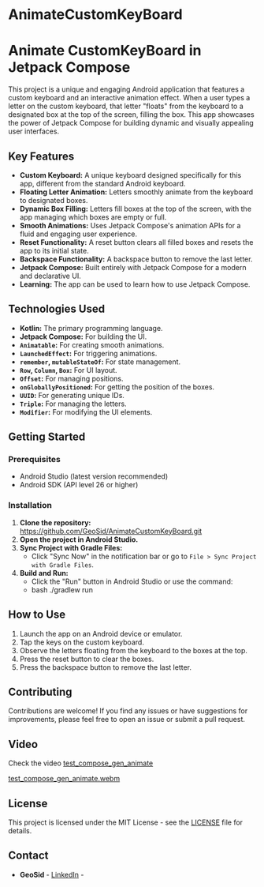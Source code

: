 # AnimateCustomKeyBoard

# Animate CustomKeyBoard in Jetpack Compose

This project is a unique and engaging Android application that features a custom keyboard and an interactive 
animation effect. When a user types a letter on the custom keyboard, that letter "floats" from the keyboard 
to a designated box at the top of the screen, filling the box. This app showcases the power of Jetpack Compose 
for building dynamic and visually appealing user interfaces.


## Key Features

*   **Custom Keyboard:** A unique keyboard designed specifically for this app, different from the standard Android keyboard.
*   **Floating Letter Animation:** Letters smoothly animate from the keyboard to designated boxes.
*   **Dynamic Box Filling:** Letters fill boxes at the top of the screen, with the app managing which boxes are empty or full.
*   **Smooth Animations:** Uses Jetpack Compose's animation APIs for a fluid and engaging user experience.
*   **Reset Functionality:** A reset button clears all filled boxes and resets the app to its initial state.
*   **Backspace Functionality:** A backspace button to remove the last letter.
*   **Jetpack Compose:** Built entirely with Jetpack Compose for a modern and declarative UI.
*   **Learning:** The app can be used to learn how to use Jetpack Compose.

## Technologies Used

*   **Kotlin:** The primary programming language.
*   **Jetpack Compose:** For building the UI.
*   **`Animatable`:** For creating smooth animations.
*   **`LaunchedEffect`:** For triggering animations.
*   **`remember`, `mutableStateOf`:** For state management.
*   **`Row`, `Column`, `Box`:** For UI layout.
*   **`Offset`:** For managing positions.
*   **`onGloballyPositioned`:** For getting the position of the boxes.
*   **`UUID`:** For generating unique IDs.
*   **`Triple`:** For managing the letters.
*   **`Modifier`:** For modifying the UI elements.

## Getting Started

### Prerequisites

*   Android Studio (latest version recommended)
*   Android SDK (API level 26 or higher)

### Installation

1.  **Clone the repository:** 
    https://github.com/GeoSid/AnimateCustomKeyBoard.git
2.  **Open the project in Android Studio.**
3.  **Sync Project with Gradle Files:**
    *   Click "Sync Now" in the notification bar or go to `File > Sync Project with Gradle Files`.
4.  **Build and Run:**
    *   Click the "Run" button in Android Studio or use the command:
    *    bash ./gradlew run

## How to Use

1.  Launch the app on an Android device or emulator.
2.  Tap the keys on the custom keyboard.
3.  Observe the letters floating from the keyboard to the boxes at the top.
4.  Press the reset button to clear the boxes.
5.  Press the backspace button to remove the last letter.

## Contributing

Contributions are welcome! If you find any issues or have suggestions for improvements, please feel free to open an issue or submit a pull request.
## Video

Check the video [test_compose_gen_animate](https://github.com/GeoSId/AnimateCustomKeyBoard/blob/master/test_compose_gen_animate.webm)

[test_compose_gen_animate.webm](https://github.com/user-attachments/assets/59c275f8-6699-4597-b567-a17b8cefa019)



## License

This project is licensed under the MIT License - see the [LICENSE](LICENSE) file for details.

## Contact

*   **GeoSid** - [LinkedIn](https://www.linkedin.com/in/george-sideris-5b8744b2/) -
